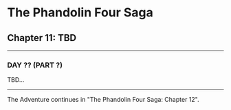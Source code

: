 # The Phandolin Four Saga

## Chapter 11: TBD

---

### DAY ?? (PART ?)

TBD...

---

The Adventure continues in "The Phandolin Four Saga: Chapter 12".
